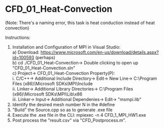 # CFD_01_Heat-Convection
(Note: There's a naming error, this task is heat conduction instead of heat convection)  

Instructions:
1. Installation and Configuration of MPI in Visual Studio:  
  a) Download: https://www.microsoft.com/en-us/download/details.aspx?id=100593 (perhaps)  
  b) cd ./CFD_01_Heat-Convection-> Double clicking to open up "CFD_01_Heat-Convection.sln"  
  c) Project-> CFD_01_Heat-Convection Property(P):  
    i. C/C++-> Additional Include Directory-> Edit-> New Line-> C:\Program Files (x86)\Microsoft SDKs\MPI\Include  
    ii. Linker-> Additional Library Directories-> C:\Program Files (x86)\Microsoft SDKs\MPI\Lib\x86  
    iii. Linker-> Input-> Additional Dependenies-> Edit-> "msmpi.lib"  
2. Identify the desired mesh number N in the #define  
3. "Build" the Source.cpp so as to generate .exe file  
4. Execute the .exe file in the CLI: mpiexec -n 4 CFD_1_MPI_HW1.exe  
5. Post process the "result.csv" via "CFD_Postprocess.m".
